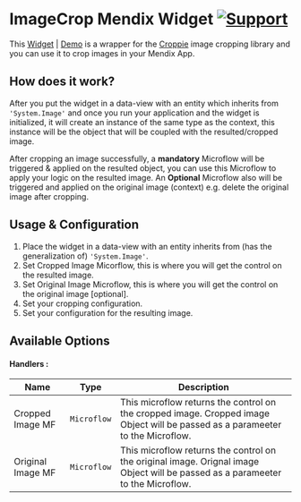 # ImageCrop Mendix Widget [![Support](https://img.shields.io/badge/Mendix%20Support%3A-Community-orange.svg)](https://docs.mendix.com/community/app-store/app-store-content-support)

This [Widget](https://appstore.home.mendix.com/link/app/1712/Mendix/ChartJS-Widget) | [Demo](https://imagecropdemo100-sandbox.mxapps.io/index.html?profile=Responsive) is a wrapper for the [Croppie](https://foliotek.github.io/Croppie/) image cropping library and you can use it to crop images in your Mendix App.

## How does it work?

After you put the widget in a data-view with an entity which inherits from `'System.Image'` and once you run your application and the widget is initialized, it will create an instance of the same type as the context, this instance will be the object that will be coupled with the resulted/cropped image. 

After cropping an image successfully, a **mandatory** Microflow will be triggered & applied on the resulted object, you can use this Microflow to apply your logic on the resulted image. An **Optional** Microflow also will be triggered and applied on the original image (context) e.g. delete the original image after cropping.


## Usage & Configuration
1. Place the widget in a data-view with an entity inherits from (has the generalization of) `'System.Image'`.
2. Set Cropped Image Micorflow, this is where you will get the control on the resulted image.
3. Set Original Image Microflow, this is where you will get the control on the original image [optional].
4. Set your cropping configuration.
5. Set your configuration for the resulting image.


## Available Options

#### Handlers :
|Name|Type | Description|
|-----|-----|-----|
|Cropped Image MF| `Microflow`|This microflow returns the control on the cropped image. Cropped image Object will be passed as a parameeter to the Microflow.|
|Original Image MF| `Microflow`|This microflow returns the control on the original image. Orignal image Object will be passed as a parameeter to the Microflow.|

